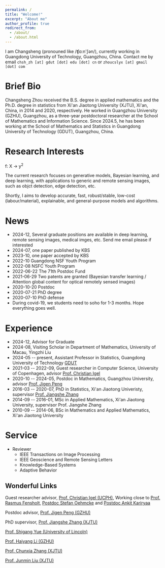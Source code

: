 ```yaml
---
permalink: /
title: "Welcome!"
excerpt: "About me"
author_profile: true
redirect_from: 
  - /about/
  - /about.html
---
```


I am Changsheng (pronouned like /ʧɑ:n'ʃən/), currently working in Guangdong University of Technology, Guangzhou, China. Contact me by email `chsh_zh [at] gdut [dot] edu [dot] cn` or `zhoucslyx [at] gmail [dot] com`

Brief Bio
=========
Changsheng Zhou received the B.S. degree in applied mathematics and the Ph.D. degree in statistics from Xi'an Jiaotong University (XJTU), Xi'an, China, in 2014 and 2020, respectively.
He worked in Guangzhou University (GZHU), Guangzhou, as a three-year postdoctoral researcher at the School of Mathematics and Information Science.
Since 2024.5, he has been working at the School of Mathematics and Statistics in Guangdong University of Technology (GDUT), Guangzhou, China.

Research Interests
==================
f: X &rarr; y<sup>2</sup>

The current research focuses on generative models, Bayesian learning, and deep learning,
with applications to generic and remote sensing images, such as objct detection, edge detection, etc.

Shortly, I aims to develop accurate, fast, robust/stable, low-cost (labour/material),
explainable, and general-purpose models and algorithms.


News
====
- 2024-12, Several graduate positions are available in deep learning, remote sensing images, medical imges, etc. Send me email please if interested
- 2024-07, one paper published by KBS
- 2023-10, one paper accepted by KBS
- 2022-10 Guangdong NSF Youth Program
- 2022-08 NSFC Youth Program
- 2022-06-22 The 71th Postdoc Fund
- 2021-06-29 Two patents are granted (Bayesian transfer learning / Attention global content for optical remotely sensed images)
- 2020-10-20 Postdoc
- 2020-07-21 PhD degree
- 2020-07-10 PhD defense
- During covid-19, we students need to soho for 1-3 months. Hope everything goes well.


Experience
=========
- 2024-12, Advisor for Graduate
- 2024-08, Visiting Scholar in Department of Mathematics, University of Macau, Yingzhi Liu
- 2024-05 -- present, Assistant Professor in Statistics, Guangdong University of Technology [GDUT](https://math.gdut.edu.cn/)
- 2021-03 -- 2022-09, Guest researcher in Computer Science, University of Copenhagen, advisor [Prof. Christian Igel](https://christian-igel.github.io/)
- 2020-10 -- 2024-05, Postdoc in Mathematics, Guangzhou University, advisor [Prof. Jigen Peng](http://maths.gzhu.edu.cn/info/1073/2327.htm)
- 2016-03 -- 2020-07, PhD in Statistics, Xi'an Jiaotong Univeristy, supervisor [Prof. Jiangshe Zhang](http://gr.xjtu.edu.cn/web/jszhang/english)
- 2014-09 -- 2016-01, MSc in Applied Mathematics, Xi'an Jiaotong University, supervisor Prof. Jiangshe Zhang
- 2010-09 -- 2014-06, BSc in Mathematics and Applied Mathematics, Xi'an Jiaotong University


Service
=======
- Reviewer
  - IEEE Transactions on Image Processing
  - IEEE Geoscience and Remote Sensing Letters
  - Knowledge-Based Systems
  - Adaptive Behavior


Wonderful Links
---------------

Guest researcher advisor, [Prof. Christian Igel (UCPH)](https://christian-igel.github.io/), Working close to [Prof. Rasmus Fensholt](https://ign.ku.dk/ansatte/geografi/?pure=da/persons/24386), [Postdoc Stefan Oehmcke](https://scholar.google.de/citations?user=k9EWJmcAAAAJ&hl=de) and [Postdoc Ankit Kariryaa](https://scholar.google.de/citations?user=lwSTZGgAAAAJ&hl=en)

Postdoc advisor, [Prof. Jigen Peng (GZHU)](http://maths.gzhu.edu.cn/info/1073/2327.htm)

PhD supervisor, [Prof. Jiangshe Zhang (XJTU)](http://gr.xjtu.edu.cn/web/jszhang/english)

[Prof. Shigang Yue (University of Lincoln)](http://www.ciluk.org/syue/index.html)

[Prof. Haiyang Li (GZHU)](http://maths.gzhu.edu.cn/info/1073/2272.htm)

[Prof. Chunxia Zhang (XJTU)](http://gr.xjtu.edu.cn/web/cxzhang/1)

[Prof. Junmin Liu (XJTU)](http://gr.xjtu.edu.cn/web/junminliu)
